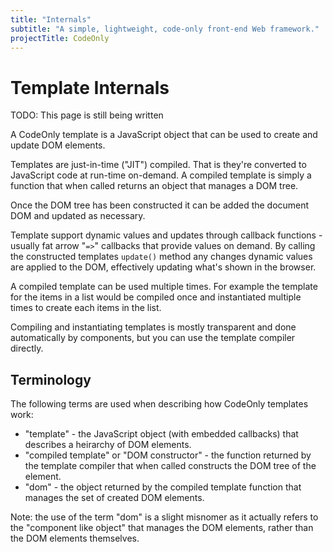 ```yaml
---
title: "Internals"
subtitle: "A simple, lightweight, code-only front-end Web framework."
projectTitle: CodeOnly
---
```

# Template Internals

<div class="tip">

TODO: This page is still being written

</div>


A CodeOnly template is a JavaScript object that can be used to create and update
DOM elements.

Templates are just-in-time ("JIT") compiled. That is they're converted to JavaScript 
code at run-time on-demand.  A compiled template is simply a function that when called 
returns an object that manages a DOM tree.

Once the DOM tree has been constructed it can be added the document DOM and updated 
as necessary.

Template support dynamic values and updates through callback functions - usually
fat arrow "`=>`" callbacks that provide values on demand.  By calling the 
constructed templates `update()` method any changes dynamic values are applied
to the DOM, effectively updating what's shown in the browser.

A compiled template can be used multiple times.  For example the template for the
items in a list would be compiled once and instantiated multiple times to create
each items in the list.

Compiling and instantiating templates is mostly transparent and done automatically
by components, but you can use the template compiler directly.



## Terminology

The following terms are used when describing how CodeOnly templates work:

* "template" - the JavaScript object (with embedded callbacks) that describes
  a heirarchy of DOM elements.
* "compiled template" or "DOM constructor" - the function returned by the template
  compiler that when called constructs the DOM tree of the element.
* "dom" - the object returned by the compiled template function
  that manages the set of created DOM elements.

Note: the use of the term "dom" is a slight misnomer as it actually refers to the
"component like object" that manages the DOM elements, rather than the DOM elements
themselves.

